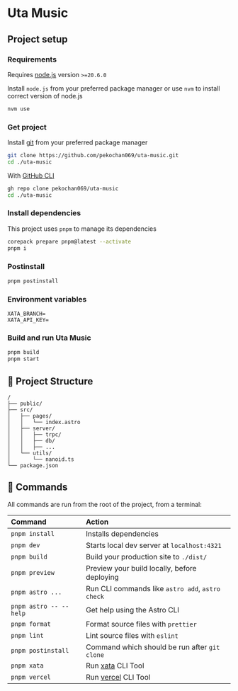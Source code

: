 # Uta Music

## Project setup

### Requirements

Requires [node.js](https://nodejs.org) version `>=20.6.0`

Install `node.js` from your preferred package manager or use `nvm` to install correct version of node.js

```sh
nvm use
```

### Get project

Install [git](https://git-scm.com/) from your preferred package manager

```sh
git clone https://github.com/pekochan069/uta-music.git
cd ./uta-music
```

With [GitHub CLI](https://cli.github.com/)

```sh
gh repo clone pekochan069/uta-music
cd ./uta-music
```

### Install dependencies

This project uses `pnpm` to manage its dependencies

```sh
corepack prepare pnpm@latest --activate
pnpm i
```

### Postinstall

```sh
pnpm postinstall
```

### Environment variables

```text
XATA_BRANCH=
XATA_API_KEY=
```

### Build and run Uta Music

```sh
pnpm build
pnpm start
```

## 🚀 Project Structure

```text
/
├── public/
├── src/
│   ├── pages/
│   │   └── index.astro
│   ├── server/
│   │   ├── trpc/
│   │   ├── db/
│   │   ├── ...
│   └── utils/
│       └── nanoid.ts
└── package.json
```

## 🧞 Commands

All commands are run from the root of the project, from a terminal:

| Command                   | Action                                           |
| :------------------------ | :----------------------------------------------- |
| `pnpm install`             | Installs dependencies                            |
| `pnpm dev`             | Starts local dev server at `localhost:4321`      |
| `pnpm build`           | Build your production site to `./dist/`          |
| `pnpm preview`         | Preview your build locally, before deploying     |
| `pnpm astro ...`       | Run CLI commands like `astro add`, `astro check` |
| `pnpm astro -- --help` | Get help using the Astro CLI                     |
| `pnpm format` | Format source files with `prettier`                     |
| `pnpm lint` | Lint source files with `eslint`                     |
| `pnpm postinstall` | Command which should be run after `git clone`                     |
| `pnpm xata` | Run [xata](https://xata.io/) CLI Tool |
| `pnpm vercel` | Run [vercel](https://vercel.com/dashboard) CLI Tool |
